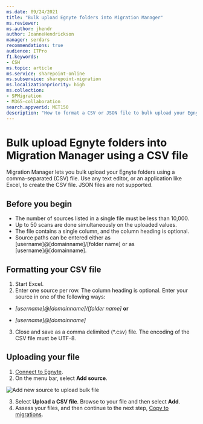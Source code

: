 ```yaml
---
ms.date: 09/24/2021
title: "Bulk upload Egnyte folders into Migration Manager"
ms.reviewer: 
ms.author: jhendr
author: JoanneHendrickson
manager: serdars
recommendations: true
audience: ITPro
f1.keywords:
- CSH
ms.topic: article
ms.service: sharepoint-online
ms.subservice: sharepoint-migration
ms.localizationpriority: high
ms.collection: 
- SPMigration
- M365-collaboration
search.appverid: MET150
description: "How to format a CSV or JSON file to bulk upload your Egnyte shareed and private folders into Migration Manager."
---
```


# Bulk upload Egnyte folders into Migration Manager using a CSV file 

Migration Manager lets you bulk upload your Egnyte folders using a comma-separated (CSV) file. Use any text editor, or an application like Excel, to create the CSV file.  JSON files are not supported.

## Before you begin

- The number of sources listed in a single file must be less than 10,000.
- Up to 50 scans are done simultaneously on the uploaded values.
- The file contains a single column, and the column heading is optional.
- Source paths can be entered either as [username]@[domainname]/[folder name]  or as [username]@[domainname].



## Formatting your CSV file

1. Start Excel. 
2. Enter one source per row.  The column heading is optional. Enter your source in one of the following ways: 

 - *[username]@[domainname]/[folder name]*  **or**

- *[username]@[domainname]*

3. Close and save as a comma delimited (*.csv) file. The encoding of the CSV file must be UTF-8.


## Uploading your file

1. [Connect to Egnyte](mm-google-step1-connect.md).
2. On the menu bar, select **Add source**.

  ![Add new source to upload bulk file](media/mm-upload-cloud-csv.png)

3. Select **Upload a CSV file**.  Browse to your file and then select **Add**.
4. Assess your files, and then continue to the next step, [Copy to migrations](mm-box-step3-copy-to-migrations.md).
